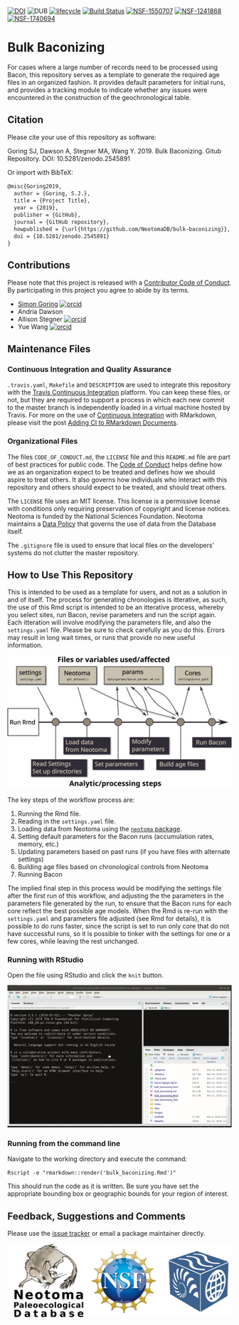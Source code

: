 [![DOI](https://zenodo.org/badge/156887009.svg)](https://zenodo.org/badge/latestdoi/156887009)
![DUB](https://img.shields.io/dub/l/vibe-d.svg)
 [![lifecycle](https://img.shields.io/badge/lifecycle-experimental-orange.svg)](https://www.tidyverse.org/lifecycle/#experimental)  [![Build Status](https://travis-ci.org/NeotomaDB/bulk-baconizing.svg?branch=master)](https://travis-ci.org/NeotomaDB/bulk-baconizing) [![NSF-1550707](https://img.shields.io/badge/NSF-1550707-blue.svg)](https://nsf.gov/awardsearch/showAward?AWD_ID=1550707) [![NSF-1241868](https://img.shields.io/badge/NSF-1241868-blue.svg)](https://nsf.gov/awardsearch/showAward?AWD_ID=1241868) [![NSF-1740694](https://img.shields.io/badge/NSF-1740694-blue.svg)](https://nsf.gov/awardsearch/showAward?AWD_ID=1740694)


# Bulk Baconizing

For cases where a large number of records need to be processed using Bacon, this repository serves as a template to generate the required age files in an organized fashion.  It provides default parameters for initial runs, and provides a tracking module to indicate whether any issues were encountered in the construction of the geochronological table.

## Citation

Please cite your use of this repository as software:

Goring SJ, Dawson A, Stegner MA, Wang Y. 2019. Bulk Baconizing. Gitub Repository. DOI: 10.5281/zenodo.2545891

Or import with BibTeX:

```
@misc{Goring2019,
  author = {Goring, S.J.},
  title = {Project Title},
  year = {2019},
  publisher = {GitHub},
  journal = {GitHub repository},
  howpublished = {\url{https://github.com/NeotomaDB/bulk-baconizing}},
  doi = {10.5281/zenodo.2545891}
}
```

## Contributions

Please note that this project is released with a [Contributor Code of Conduct](CODE_OF_CONDUCT.md). By participating in this project you agree to abide by its terms.

*   [Simon Goring](http://goring.org) [![orcid](https://img.shields.io/badge/orcid-0000--0002--2700--4605-brightgreen.svg)](https://orcid.org/0000-0002-2700-4605)
*   Andria Dawson
*   Allison Stegner [![orcid](https://img.shields.io/badge/orcid-0000--0002--1412--8203-brightgreen.svg)](https://orcid.org/0000-0002-1412-8203)
*   Yue Wang [![orcid](https://img.shields.io/badge/orcid-0000--0002--9826--3276-brightgreen.svg)](https://orcid.org/0000-0002-9826-3276)

## Maintenance Files

### Continuous Integration and Quality Assurance

`.travis.yaml`, `Makefile` and `DESCRIPTION` are used to integrate this repository with the [Travis Continuous Integration](https://travis-ci.org/) platform.  You can keep these files, or not, but they are required to support a process in which each new commit to the master branch is independently loaded in a virtual machine hosted by Travis.  For more on the use of [Continuous Integration](https://en.wikipedia.org/wiki/Continuous_integration) with RMarkdown, please visit the post [Adding CI to RMarkdown Documents](http://www.goring.org/resources/Adding_CI_To_RMarkdown.html).

### Organizational Files

The files `CODE_OF_CONDUCT.md`, the `LICENSE` file and this `README.md` file are part of best practices for public code.  The [Code of Conduct](https://help.github.com/articles/adding-a-code-of-conduct-to-your-project/) helps define how we as an organization expect to be treated and defines how we should aspire to treat others.  It also governs how individuals who interact with this repository and others should expect to be treated, and should treat others.

The `LICENSE` file uses an MIT license.  This license is a permissive license with conditions only requiring preservation of copyright and license notices.  Neotoma is funded by the National Sciences Foundation.  Neotoma maintains a [Data Policy](https://www.neotomadb.org/data/category/use) that governs the use of data from the Database itself.

The `.gitignore` file is used to ensure that local files on the developers' systems do not clutter the master repository.

## How to Use This Repository

This is intended to be used as a template for users, and not as a solution in and of itself.  The process for generating chronologies is itterative, as such, the use of this Rmd script is intended to be an itterative process, whereby you select sites, run Bacon, revise parameters and run the script again.  Each itteration will involve modifying the parameters file, and also the `settings.yaml` file.  Please be sure to check carefully as you do this.  Errors may result in long wait times, or runs that provide no new useful information.

![General workflow](images/workflow.svg)

The key steps of the workflow process are:

1.  Running the Rmd file.
2.  Reading in the `settings.yaml` file.
3.  Loading data from Neotoma using the [`neotoma` package](http://github.com/ropensci/neotoma).
4.  Setting default parameters for the Bacon runs (accumulation rates, memory, etc.)
5.  Updating parameters based on past runs (if you have files with alternate settings)
6.  Building age files based on chronological controls from Neotoma
7.  Running Bacon

The implied final step in this process would be modifying the settings file after the first run of this workflow, and adjusting the the parameters in the parameters file generated by the run, to ensure that the Bacon runs for each core reflect the best possible age models.  When the Rmd is re-run with the `settings.yaml` and parameters file adjusted (see Rmd for details), it is possible to do runs faster, since the script is set to run only core that do not have successful runs, so it is possible to tinker with the settings for one or a few cores, while leaving the rest unchanged.

### Running with RStudio

Open the file using RStudio and click the `knit` button.

![](images/bacon_knit.gif)

### Running from the command line

Navigate to the working directory and execute the command:

```
Rscript -e "rmarkdown::render('bulk_baconizing.Rmd')"
```

This should run the code as it is written.  Be sure you have set the appropriate bounding box or geographic bounds for your region of interest.

## Feedback, Suggestions and Comments

Please use the [issue tracker](https://github.com/neotomadb/bulk-baconizing/issues) or email a package maintainer directly.

![footer images Neotoma NSF and EarthCube](images/footer.svg)
